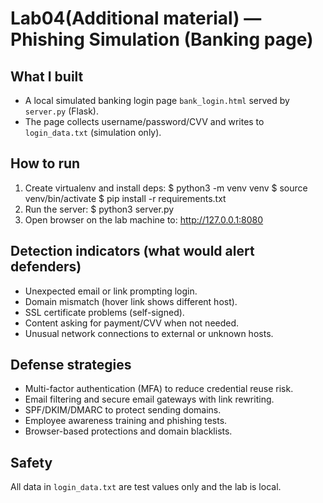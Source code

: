 # Lab04(Additional material) — Phishing Simulation (Banking page)

## What I built
- A local simulated banking login page `bank_login.html` served by `server.py` (Flask).
- The page collects username/password/CVV and writes to `login_data.txt` (simulation only).

## How to run 
1. Create virtualenv and install deps:
   $ python3 -m venv venv
   $ source venv/bin/activate
   $ pip install -r requirements.txt
2. Run the server:
   $ python3 server.py
3. Open browser on the lab machine to:
   http://127.0.0.1:8080

## Detection indicators (what would alert defenders)
- Unexpected email or link prompting login.
- Domain mismatch (hover link shows different host).
- SSL certificate problems (self-signed).
- Content asking for payment/CVV when not needed.
- Unusual network connections to external or unknown hosts.

## Defense strategies
- Multi-factor authentication (MFA) to reduce credential reuse risk.
- Email filtering and secure email gateways with link rewriting.
- SPF/DKIM/DMARC to protect sending domains.
- Employee awareness training and phishing tests.
- Browser-based protections and domain blacklists.

## Safety
All data in `login_data.txt` are test values only and the lab is local.

